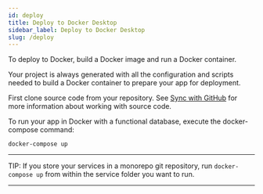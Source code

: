 ```yaml
---
id: deploy
title: Deploy to Docker Desktop
sidebar_label: Deploy to Docker Desktop
slug: /deploy
---
```


 To deploy to Docker, build a Docker image and run a Docker container. 

Your project is always generated with all the configuration and scripts needed to build a Docker container to prepare your app for deployment.

First clone source code from your repository. See [Sync with GitHub](https://docs.amplication.com/docs/sync-with-github/) for more information about working with source code.

To run your app in Docker with a functional database, execute the docker-compose command: 

`docker-compose up`


---

TIP: 
If you store your  services in a monorepo git repository, run `docker-compose up` from within the service folder you want to run.

---
